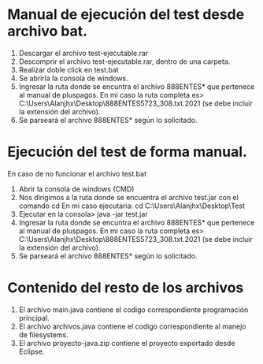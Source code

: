 # Manual de ejecución del test desde archivo bat.

1) Descargar el archivo test-ejecutable.rar 
2) Descomprir el archivo test-ejecutable.rar, dentro de una carpeta.
3) Realizar doble click en test.bat
4) Se abrirla la consola de windows.
5) Ingresar la ruta donde se encuntra el archivo 888ENTES* que pertenece al manual de pluspagos.
   En mi caso la ruta completa es> C:\Users\Alanjhx\Desktop\888ENTES5723_308.txt.2021 (se debe incluir la extensión del archivo).
6) Se parseará el archivo 888ENTES* según lo solicitado.


# Ejecución del test de forma manual.

En caso de no funcionar el archivo test.bat
1) Abrir la consola de windows (CMD)
2) Nos dirigimos a la ruta donde se encuentra el archivo test.jar con el comando cd
   En mi caso ejecutaria: cd C:\Users\Alanjhx\Desktop\Test
3) Ejecutar en la consola> java -jar test.jar
4) Ingresar la ruta donde se encuntra el archivo 888ENTES* que pertenece al manual de pluspagos.
   En mi caso la ruta completa es> C:\Users\Alanjhx\Desktop\888ENTES5723_308.txt.2021 (se debe incluir la extensión del archivo).
5) Se parseará el archivo 888ENTES* según lo solicitado.

# Contenido del resto de los archivos
1) El archivo main.java contiene el codigo correspondiente programación principal.
2) El archivo archivos.java contiene el codigo correspondiente al manejo de filesystems.
3) El archivo proyecto-java.zip contiene el proyecto exportado desde Eclipse.
